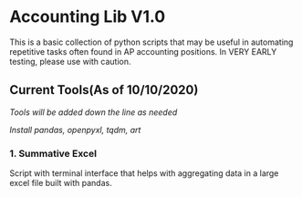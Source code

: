 # Accounting Lib V1.0

This is a basic collection of python scripts that may be useful in automating repetitive tasks often found in AP accounting positions. In VERY EARLY testing, please use with caution. 

## Current Tools(As of 10/10/2020)

*Tools will be added down the line as needed*

*Install pandas, openpyxl, tqdm, art*

### 1. Summative Excel 
Script with terminal interface that helps with aggregating data in a large excel file built with pandas.